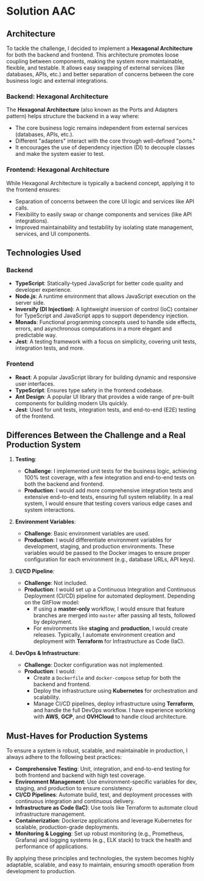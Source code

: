 # Solution AAC

## Architecture

To tackle the challenge, I decided to implement a **Hexagonal Architecture** for both the backend and frontend. This
architecture promotes loose coupling between components, making the system more maintainable, flexible, and testable. It
allows easy swapping of external services (like databases, APIs, etc.) and better separation of concerns between the
core business logic and external integrations.

### Backend: Hexagonal Architecture

The **Hexagonal Architecture** (also known as the Ports and Adapters pattern) helps structure the backend in a way
where:

- The core business logic remains independent from external services (databases, APIs, etc.).
- Different "adapters" interact with the core through well-defined "ports."
- It encourages the use of dependency injection (DI) to decouple classes and make the system easier to test.

### Frontend: Hexagonal Architecture

While Hexagonal Architecture is typically a backend concept, applying it to the frontend ensures:

- Separation of concerns between the core UI logic and services like API calls.
- Flexibility to easily swap or change components and services (like API integrations).
- Improved maintainability and testability by isolating state management, services, and UI components.

## Technologies Used

### Backend

- **TypeScript**: Statically-typed JavaScript for better code quality and developer experience.
- **Node.js**: A runtime environment that allows JavaScript execution on the server side.
- **Inversify (DI Injection)**: A lightweight inversion of control (IoC) container for TypeScript and JavaScript apps to
  support dependency injection.
- **Monads**: Functional programming concepts used to handle side effects, errors, and asynchronous computations in a
  more elegant and predictable way.
- **Jest**: A testing framework with a focus on simplicity, covering unit tests, integration tests, and more.

### Frontend

- **React**: A popular JavaScript library for building dynamic and responsive user interfaces.
- **TypeScript**: Ensures type safety in the frontend codebase.
- **Ant Design**: A popular UI library that provides a wide range of pre-built components for building modern UIs
  quickly.
- **Jest**: Used for unit tests, integration tests, and end-to-end (E2E) testing of the frontend.

## Differences Between the Challenge and a Real Production System

1. **Testing**:

   - **Challenge**: I implemented unit tests for the business logic, achieving 100% test coverage, with a few
     integration and end-to-end tests on both the backend and frontend.
   - **Production**: I would add more comprehensive integration tests and extensive end-to-end tests, ensuring full
     system reliability. In a real system, I would ensure that testing covers various edge cases and system
     interactions.

2. **Environment Variables**:

   - **Challenge**: Basic environment variables are used.
   - **Production**: I would differentiate environment variables for development, staging, and production environments.
     These variables would be passed to the Docker images to ensure proper configuration for each environment (e.g.,
     database URLs, API keys).

3. **CI/CD Pipeline**:

   - **Challenge**: Not included.
   - **Production**: I would set up a Continuous Integration and Continuous Deployment (CI/CD) pipeline for automated
     deployment. Depending on the GitFlow model:
     - If using a **master-only** workflow, I would ensure that feature branches are merged into `master` after
       passing all tests, followed by deployment.
     - For environments like **staging** and **production**, I would create releases. Typically, I automate
       environment creation and deployment with **Terraform** for Infrastructure as Code (IaC).

4. **DevOps & Infrastructure**:
   - **Challenge**: Docker configuration was not implemented.
   - **Production**: I would:
     - Create a `Dockerfile` and `docker-compose` setup for both the backend and frontend.
     - Deploy the infrastructure using **Kubernetes** for orchestration and scalability.
     - Manage CI/CD pipelines, deploy infrastructure using **Terraform**, and handle the full DevOps workflow. I have
       experience working with **AWS**, **GCP**, and **OVHCloud** to handle cloud architecture.

## Must-Haves for Production Systems

To ensure a system is robust, scalable, and maintainable in production, I always adhere to the following best practices:

- **Comprehensive Testing**: Unit, integration, and end-to-end testing for both frontend and backend with high test
  coverage.
- **Environment Management**: Use environment-specific variables for dev, staging, and production to ensure consistency.
- **CI/CD Pipelines**: Automate build, test, and deployment processes with continuous integration and continuous
  delivery.
- **Infrastructure as Code (IaC)**: Use tools like Terraform to automate cloud infrastructure management.
- **Containerization**: Dockerize applications and leverage Kubernetes for scalable, production-grade deployments.
- **Monitoring & Logging**: Set up robust monitoring (e.g., Prometheus, Grafana) and logging systems (e.g., ELK stack)
  to track the health and performance of applications.

By applying these principles and technologies, the system becomes highly adaptable, scalable, and easy to maintain,
ensuring smooth operation from development to production.
